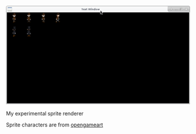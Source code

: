 
![](https://github.com/izz-j/mariko/raw/master/sprites-preview.png)


My experimental sprite renderer

Sprite characters are from [opengameart](https://opengameart.org/)

